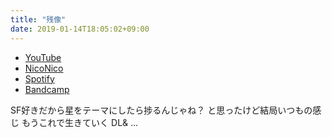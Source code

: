 ```yaml
---
title: "残像"
date: 2019-01-14T18:05:02+09:00
---
```


- [YouTube](https://www.youtube.com/watch?AlREkdOn6Us)
- [NicoNico](https://nico.ms/sm34473648)
- [Spotify](https://open.spotify.com/track/4Nn74OetjbzOhgh1kNOCxj)
- [Bandcamp](https://mikirihasshap.bandcamp.com/track/--114)

SF好きだから星をテーマにしたら捗るんじゃね？ と思ったけど結局いつもの感じ もうこれで生きていく DL& ...